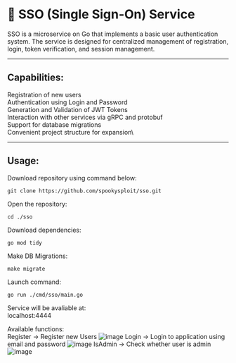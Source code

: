 # 🔐 SSO (Single Sign-On) Service

SSO is a microservice on Go that implements a basic user authentication system. The service is designed for centralized management of registration, login, token verification, and session management.

---

## Capabilities:
Registration of new users\
Authentication using Login and Password\
Generation and Validation of JWT Tokens\
Interaction with other services via gRPC and protobuf\
Support for database migrations\
Convenient project structure for expansion\

---

## Usage:
Download repository using command below:
```
git clone https://github.com/spookysploit/sso.git
```
Open the repository:
```
cd ./sso
```
Download dependencies:
```
go mod tidy
```
Make DB Migrations:
```
make migrate
```
Launch command:
```
go run ./cmd/sso/main.go
```
Service will be avaliable at:\
localhost:4444

Available functions:\
Register -> Register new Users
![image](https://github.com/user-attachments/assets/3d9cd1aa-3eee-4367-a2b8-84d15a910aeb)
Login -> Login to application using email and password
![image](https://github.com/user-attachments/assets/2a27e3e2-f66e-4dc0-a1d7-6bfbe3f7a1fd)
IsAdmin -> Check whether user is admin
![image](https://github.com/user-attachments/assets/1a375d49-95a7-4177-8077-f1888e5961ae)

